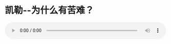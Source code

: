# 凯勒--为什么有苦难？

<audio style="width: 100%;" preload="false" controls controlslist="nodownload"><source src="//file.simai.life/audio/mp3/old/12209.mp3" type="audio/mpeg">Your browser does not support the audio element.</audio>


